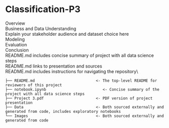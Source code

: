 # Classification-P3
Overview \
Business and Data Understanding\
Explain your stakeholder audience and dataset choice here\
Modeling\
Evaluation\
Conclusion\
README.md includes concise summary of project with all data science steps\
README.md links to presentation and sources\
README.md includes instructions for navigating the repository\

```
├── README.md                           <- The top-level README for reviewers of this project
├── notebook.ipynb                         <- Concise summary of the project with all data science steps
├── Project 3.pdf                       <- PDF version of project presentation
├── Data                                <- Both sourced externally and generated from code, includes exploratory notebooks
└── Images                              <- Both sourced externally and generated from code
```  

